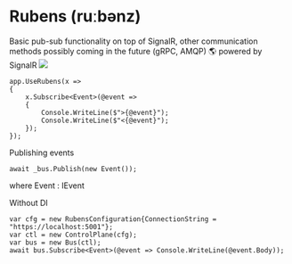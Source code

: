 # Rubens (ruːbənz)
Basic pub-sub functionality on top of SignalR, other communication methods possibly coming in the future (gRPC, AMQP)
🌎 powered by SignalR
![](https://i.imgur.com/ZRPMZau.png)
```
app.UseRubens(x =>
{
    x.Subscribe<Event>(@event =>
    {
        Console.WriteLine($">{@event}");
        Console.WriteLine($"<{@event}");
    });
});
```
Publishing events
 
```
await _bus.Publish(new Event());
```
 where Event : IEvent


Without DI
```
var cfg = new RubensConfiguration{ConnectionString = "https://localhost:5001"};
var ctl = new ControlPlane(cfg);
var bus = new Bus(ctl);
await bus.Subscribe<Event>(@event => Console.WriteLine(@event.Body));
```
